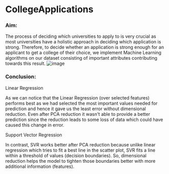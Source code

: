 # CollegeApplications


### Aim:
The process of deciding which universities to apply to is very crucial as most universities have a holistic approach in deciding which application is strong. Therefore, to decide whether an application is strong enough for an applicant to get a college of their choice, we implement Machine Learning algorithms on our  dataset consisting of important attributes contributing towards this result. ![image](https://user-images.githubusercontent.com/67019064/230849964-dbbaa05a-c21f-474f-aa77-20fd2b654fad.png)


### Conclusion:
Linear Regression

As we can notice that the Linear Regression (over selected features) performs best as we had selected the most important values needed for prediction and hence it gave us the least error without dimensional reduction. Even after PCA reduction it wasn't able to provide a better prediction since the reduction leads to some loss of data which could have caused this change in error.

Support Vector Regression

In contrast, SVR works better after PCA reduction because unlike linear regression which tries to fit a best line in the scatter plot, SVR fits a line within a threshold of values (decision boundaries). So, dimensional reduction helps the model to tighten those boundaries better with more additional information (features).

